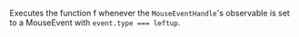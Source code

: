 Executes the function f whenever the `MouseEventHandle`'s observable is set to a MouseEvent with `event.type === leftup`.
